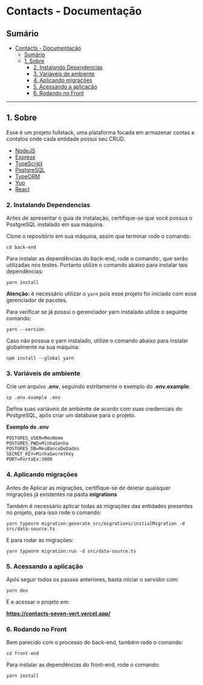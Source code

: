 # Contacts - Documentação

## Sumário

- [Contacts - Documentação](#contacts---documentação)
  - [Sumário](#sumário)
  - [1. Sobre](#1-sobre)
    - [2. Instalando Dependencias](#2-instalando-dependencias)
    - [3. Variáveis de ambiente](#3-variáveis-de-ambiente)
    - [4. Aplicando migrações](#4-aplicando-migrações)
    - [5. Acessando a aplicação](#5-acessando-a-aplicação)
    - [6. Rodando no Front](#5-rodando-no-front)

---

## 1. Sobre

Esse é um projeto fullstack, uma plataforma focada em armazenar contas e contatos onde cada entidade possui seu CRUD.

- [NodeJS](https://nodejs.org/en/)
- [Express](https://expressjs.com/pt-br/)
- [TypeScript](https://www.typescriptlang.org/)
- [PostgreSQL](https://www.postgresql.org/)
- [TypeORM](https://typeorm.io/)
- [Yup](https://www.npmjs.com/package/yup)
- [React](https://pt-br.reactjs.org/)

### 2. Instalando Dependencias

Antes de apresentar o guia de instalação, certifique-se que você possua o PostgreSQL instalado em sua máquina.

Clone o repositório em sua máquina, assim que terminar rode o comando:

```shell
cd back-end
```

Para instalar as dependências do back-end, rode o comando:, que serão utilizadas nos testes. Portanto utilize o comando abaixo para instalar tais dependências:

```
yarn install
```

**Atenção:** é necessário utilizar o `yarn` pois esse projeto foi iniciado com esse gerenciador de pacotes.

Para verificar se já possui o gerenciador yarn instalado utilize o seguinte comando:

```
yarn --version
```

Caso não possua o yarn instalado, utilize o comando abaixo para instalar globalmente na sua máquina:

```
npm install --global yarn
```

### 3. Variáveis de ambiente

Crie um arquivo **.env**, seguindo estritamente o exemplo do **.env.example**:

```shell
cp .env.example .env
```

Defina suas variáveis de ambiente de acordo com suas credenciais do PostgreSQL, após criar um database para o projeto.

**Exemplo do .env**

```
POSTGRES_USER=MeuNome
POSTGRES_PWD=MinhaSenha
POSTGRES_DB=MeuBancoDeDados
SECRET_KEY=MinhaSecretKey
PORT=PortaEx:3000
```

### 4. Aplicando migrações

Antes de Aplicar as migrações, certifique-se de deletar quaisquer migrações já existentes na pasta **migrations**

Também é necessário aplicar todas as migrações das entidades presentes no projeto, para isso rode o comando:

```shell
yarn typeorm migration:generate src/migrations/initialMigration -d src/data-source.ts
```

E para rodar as migrações:

```shell
yarn typeorm migration:run -d src/data-source.ts
```

### 5. Acessando a aplicação

Após seguir todos os passos anteriores, basta iniciar o servidor com:

```shell
yarn dev
```

E e acessar o projeto em:

**https://contacts-seven-vert.vercel.app/**

### 6. Rodando no Front

Bem parecido com o processo do back-end, também rode o comando:

```shell
cd front-end
```

Para instalar as dependências do front-end, rode o comando:

```
yarn install
```
